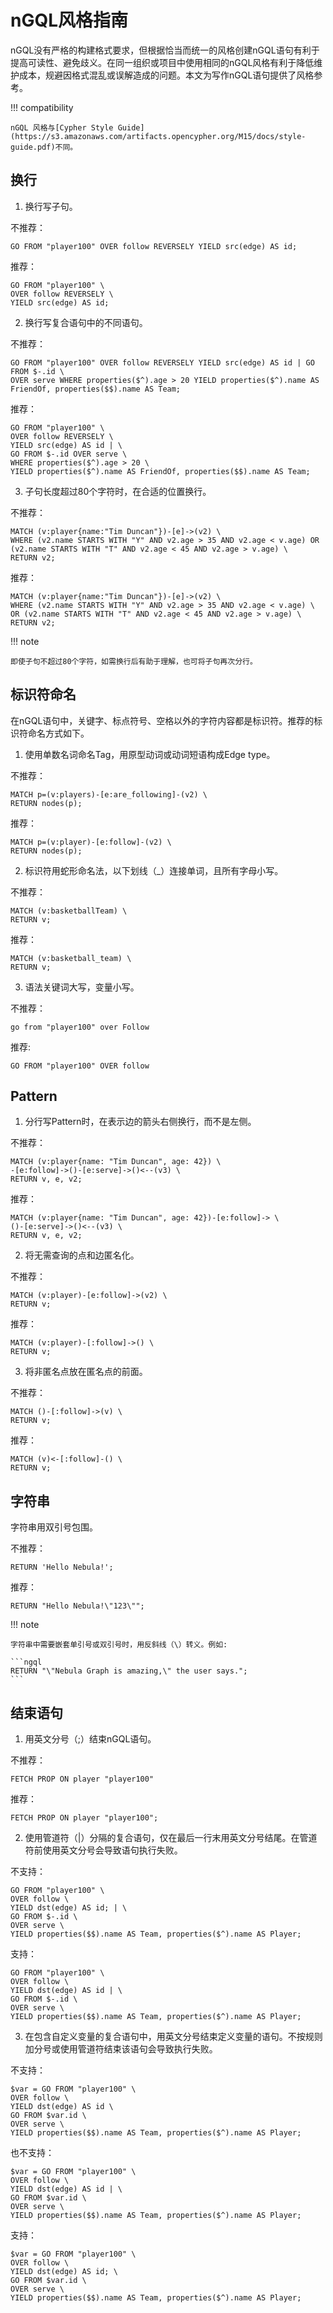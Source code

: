# nGQL风格指南

nGQL没有严格的构建格式要求，但根据恰当而统一的风格创建nGQL语句有利于提高可读性、避免歧义。在同一组织或项目中使用相同的nGQL风格有利于降低维护成本，规避因格式混乱或误解造成的问题。本文为写作nGQL语句提供了风格参考。

!!! compatibility

    nGQL 风格与[Cypher Style Guide](https://s3.amazonaws.com/artifacts.opencypher.org/M15/docs/style-guide.pdf)不同。

## 换行

1. 换行写子句。

  不推荐：

  ```ngql
  GO FROM "player100" OVER follow REVERSELY YIELD src(edge) AS id;
  ```

  推荐：

  ```ngql
  GO FROM "player100" \
  OVER follow REVERSELY \
  YIELD src(edge) AS id;
  ```

2. 换行写复合语句中的不同语句。

  不推荐：

  ```ngql
  GO FROM "player100" OVER follow REVERSELY YIELD src(edge) AS id | GO FROM $-.id \
  OVER serve WHERE properties($^).age > 20 YIELD properties($^).name AS FriendOf, properties($$).name AS Team;
  ```

  推荐：

  ```ngql
  GO FROM "player100" \
  OVER follow REVERSELY \
  YIELD src(edge) AS id | \
  GO FROM $-.id OVER serve \
  WHERE properties($^).age > 20 \
  YIELD properties($^).name AS FriendOf, properties($$).name AS Team;
  ```

3. 子句长度超过80个字符时，在合适的位置换行。

  不推荐：

  ```ngql
  MATCH (v:player{name:"Tim Duncan"})-[e]->(v2) \
  WHERE (v2.name STARTS WITH "Y" AND v2.age > 35 AND v2.age < v.age) OR (v2.name STARTS WITH "T" AND v2.age < 45 AND v2.age > v.age) \
  RETURN v2;
  ```

  推荐：

  ```ngql
  MATCH (v:player{name:"Tim Duncan"})-[e]->(v2) \
  WHERE (v2.name STARTS WITH "Y" AND v2.age > 35 AND v2.age < v.age) \
  OR (v2.name STARTS WITH "T" AND v2.age < 45 AND v2.age > v.age) \
  RETURN v2;
  ```

!!! note

    即使子句不超过80个字符，如需换行后有助于理解，也可将子句再次分行。

## 标识符命名

在nGQL语句中，关键字、标点符号、空格以外的字符内容都是标识符。推荐的标识符命名方式如下。

1. 使用单数名词命名Tag，用原型动词或动词短语构成Edge type。

  不推荐：

  ```ngql
  MATCH p=(v:players)-[e:are_following]-(v2) \
  RETURN nodes(p);
  ```

  推荐：

  ```ngql
  MATCH p=(v:player)-[e:follow]-(v2) \
  RETURN nodes(p);
  ```

2. 标识符用蛇形命名法，以下划线（_）连接单词，且所有字母小写。

  不推荐：

  ```ngql
  MATCH (v:basketballTeam) \
  RETURN v;
  ```

  推荐：

  ```ngql
  MATCH (v:basketball_team) \
  RETURN v;
  ```

3. 语法关键词大写，变量小写。

  不推荐：

  ```ngql
  go from "player100" over Follow
  ```
  
  推荐:
    
  ```ngql
  GO FROM "player100" OVER follow
  ```

## Pattern

1. 分行写Pattern时，在表示边的箭头右侧换行，而不是左侧。

  不推荐：

  ```ngql
  MATCH (v:player{name: "Tim Duncan", age: 42}) \
  -[e:follow]->()-[e:serve]->()<--(v3) \
  RETURN v, e, v2;
  ```

  推荐：

  ```ngql
  MATCH (v:player{name: "Tim Duncan", age: 42})-[e:follow]-> \
  ()-[e:serve]->()<--(v3) \
  RETURN v, e, v2;
  ```

2. 将无需查询的点和边匿名化。

  不推荐：

  ```ngql
  MATCH (v:player)-[e:follow]->(v2) \
  RETURN v;
  ```

  推荐：

  ```ngql
  MATCH (v:player)-[:follow]->() \
  RETURN v;
  ```

3. 将非匿名点放在匿名点的前面。

  不推荐：

  ```ngql
  MATCH ()-[:follow]->(v) \
  RETURN v;
  ```

  推荐：

  ```ngql
  MATCH (v)<-[:follow]-() \
  RETURN v;
  ```

## 字符串

字符串用双引号包围。

  不推荐：

  ```ngql
  RETURN 'Hello Nebula!';
  ```

  推荐：

  ```ngql
  RETURN "Hello Nebula!\"123\"";
  ```

!!! note

    字符串中需要嵌套单引号或双引号时，用反斜线（\）转义。例如:

    ```ngql
    RETURN "\"Nebula Graph is amazing,\" the user says.";
    ```

<!--## 空格 TODO-->

## 结束语句

1. 用英文分号（;）结束nGQL语句。

  不推荐：

  ```ngql
  FETCH PROP ON player "player100"
  ```

  推荐：

  ```ngql
  FETCH PROP ON player "player100";
  ```

2. 使用管道符（|）分隔的复合语句，仅在最后一行末用英文分号结尾。在管道符前使用英文分号会导致语句执行失败。

  不支持：

  ```ngql
  GO FROM "player100" \
  OVER follow \
  YIELD dst(edge) AS id; | \
  GO FROM $-.id \
  OVER serve \
  YIELD properties($$).name AS Team, properties($^).name AS Player;
  ```

  支持：

  ```ngql
  GO FROM "player100" \
  OVER follow \
  YIELD dst(edge) AS id | \
  GO FROM $-.id \
  OVER serve \
  YIELD properties($$).name AS Team, properties($^).name AS Player;
  ```

3. 在包含自定义变量的复合语句中，用英文分号结束定义变量的语句。不按规则加分号或使用管道符结束该语句会导致执行失败。

  不支持：

  ```ngql
  $var = GO FROM "player100" \
  OVER follow \
  YIELD dst(edge) AS id \
  GO FROM $var.id \
  OVER serve \
  YIELD properties($$).name AS Team, properties($^).name AS Player;
  ```

  也不支持：

  ```ngql
  $var = GO FROM "player100" \
  OVER follow \
  YIELD dst(edge) AS id | \
  GO FROM $var.id \
  OVER serve \
  YIELD properties($$).name AS Team, properties($^).name AS Player;
  ```

  支持：

  ```ngql
  $var = GO FROM "player100" \
  OVER follow \
  YIELD dst(edge) AS id; \
  GO FROM $var.id \
  OVER serve \
  YIELD properties($$).name AS Team, properties($^).name AS Player;
  ```
